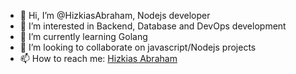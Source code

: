 - 👋 Hi, I’m @HizkiasAbraham, Nodejs developer
- 👀 I’m interested in Backend, Database and DevOps development
- 🌱 I’m currently learning Golang
- 💞️ I’m looking to collaborate on javascript/Nodejs projects
- 📫 How to reach me: [Hizkias Abraham](https://www.upwork.com/fl/~014c1a72d54e721ce8)

<!---
HizkiasAbraham/HizkiasAbraham is a ✨ special ✨ repository because its `README.md` (this file) appears on your GitHub profile.
You can click the Preview link to take a look at your changes.
--->
